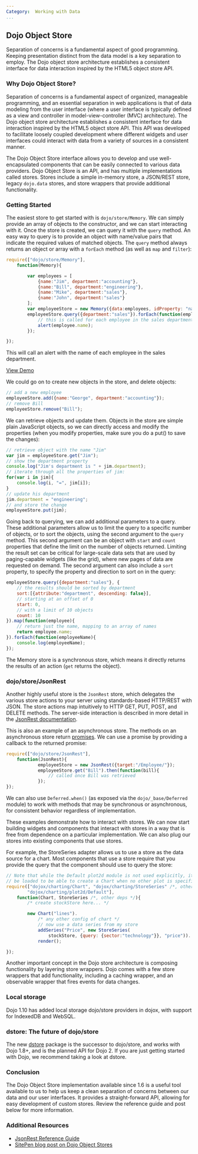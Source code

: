 ```yaml
---
Category:  Working with Data
...
```


## Dojo Object Store

Separation of concerns is a fundamental aspect of good programming. Keeping presentation distinct from the data model is a key separation to employ. The Dojo object store architecture establishes a consistent interface for data interaction inspired by the HTML5 object store API.

### Why Dojo Object Store?

Separation of concerns is a fundamental aspect of organized, manageable programming, and an essential separation in web applications is that of data modeling from the user interface (where a user interface is typically defined as a view and controller in model-view-controller (MVC) architecture). The Dojo object store architecture establishes a consistent interface for data interaction inspired by the HTML5 object store API. This API was developed to facilitate loosely coupled development where different widgets and user interfaces could interact with data from a variety of sources in a consistent manner.

The Dojo Object Store interface allows you to develop and use well-encapsulated components that can be easily connected to various data providers. Dojo Object Store is an API, and has multiple implementations called stores. Stores include a simple in-memory store, a JSON/REST store, legacy `dojo.data` stores, and store wrappers that provide additional functionality.

### Getting Started

The easiest store to get started with is `dojo/store/Memory`. We can simply provide an array of objects to the constructor, and we can start interacting with it. Once the store is created, we can query it with the `query` method. An easy way to query is to provide an object with name/value pairs that indicate the required values of matched objects. The `query` method always returns an object or array with a `forEach` method (as well as `map` and `filter`):

```js
require(["dojo/store/Memory"],
	function(Memory){

		var employees = [
			{name:"Jim", department:"accounting"},
			{name:"Bill", department:"engineering"},
			{name:"Mike", department:"sales"},
			{name:"John", department:"sales"}
		];
		var employeeStore = new Memory({data:employees, idProperty: "name"});
		employeeStore.query({department:"sales"}).forEach(function(employee){
			// this is called for each employee in the sales department
			alert(employee.name);
		});

});
```


This will call an alert with the name of each employee in the sales department.

[View Demo](demo/demo.php)

We could go on to create new objects in the store, and delete objects:

```js
// add a new employee
employeeStore.add({name:"George", department:"accounting"});
// remove Bill
employeeStore.remove("Bill");
```


We can retrieve objects and update them. Objects in the store are simple plain JavaScript objects, so we can directly access and modify the properties (when you modify properties, make sure you do a put() to save the changes):

```js
// retrieve object with the name "Jim"
var jim = employeeStore.get("Jim");
// show the department property
console.log("Jim's department is " + jim.department);
// iterate through all the properties of jim:
for(var i in jim){
	console.log(i, "=", jim[i]);
}
// update his department
jim.department = "engineering";
// and store the change
employeeStore.put(jim);
```


Going back to querying, we can add additional parameters to a query. These additional parameters allow us to limit the query to a specific number of objects, or to sort the objects, using the second argument to the `query` method. This second argument can be an object with `start` and `count` properties that define the limit on the number of objects returned. Limiting the result set can be critical for large-scale data sets that are used by paging-capable widgets (like the grid), where new pages of data are requested on demand. The second argument can also include a `sort` property, to specify the property and direction to sort on in the query:

```js
employeeStore.query({department:"sales"}, {
	// the results should be sorted by department
	sort:[{attribute:"department", descending: false}],
	// starting at an offset of 0
	start: 0,
	// with a limit of 10 objects
	count: 10
}).map(function(employee){
	// return just the name, mapping to an array of names
	return employee.name;
}).forEach(function(employeeName){
	console.log(employeeName);
});
```


The Memory store is a synchronous store, which means it directly returns the results of an action (`get` returns the object).

### dojo/store/JsonRest

Another highly useful store is the `JsonRest` store, which delegates the various store actions to your server using standards-based HTTP/REST with JSON. The store actions map intuitively to HTTP GET, PUT, POST, and DELETE methods. The server-side interaction is described in more detail in the [JsonRest documentation](/reference-guide/1.10/dojo/store/JsonRest.html).

This is also an example of an asynchronous store. The methods on an asynchronous store return [promises](../promises/). We can use a promise by providing a callback to the returned promise:

```js
require(["dojo/store/JsonRest"],
	function(JsonRest){
            employeeStore = new JsonRest({target:"/Employee/"});
            employeeStore.get("Bill").then(function(bill){
				// called once Bill was retrieved
            });
});
```


We can also use `Deferred.when()` (as exposed via the `dojo/_base/Deferred` module) to work with methods that may be synchronous or asynchronous, for consistent behavior regardless of implementation.

These examples demonstrate how to interact with stores. We can now start building widgets and components that interact with stores in a way that is free from dependence on a particular implementation. We can also plug our stores into existing components that use stores.

For example, the StoreSeries adapter allows us to use a store as the data source for a chart. Most components that use a store require that you provide the query that the component should use to query the store:

```js
// Note that while the Default plot2d module is not used explicitly, it needs to
// be loaded to be able to create a Chart when no other plot is specified.
require(["dojox/charting/Chart", "dojox/charting/StoreSeries" /*, other deps */,
		"dojox/charting/plot2d/Default"],
	function(Chart, StoreSeries /*, other deps */){
		/* create stockStore here... */

		new Chart("lines").
			/* any other config of chart */
			// now use a data series from my store
			addSeries("Price", new StoreSeries(
				stockStore, {query: {sector:"technology"}}, "price")).
			render();

});
```


Another important concept in the Dojo store architecture is composing functionality by layering store wrappers. Dojo comes with a few store wrappers that add functionality, including a caching wrapper, and an observable wrapper that fires events for data changes.

### Local storage

Dojo 1.10 has added local storage dojo/store providers in dojox, with support for IndexedDB and WebSQL.

### dstore: The future of dojo/store

The new [dstore](https://github.com/sitepen/dstore) package is the successor to dojo/store, and works with Dojo 1.8+, and is the planned API for Dojo 2. If you are just getting started with Dojo, we recommend taking a look at dstore.

### Conclusion

The Dojo Object Store implementation available since 1.6 is a useful tool available to us to help us keep a clean separation of concerns between our data and our user interfaces. It provides a straight-forward API, allowing for easy development of custom stores. Review the reference guide and post below for more information.

### Additional Resources

*   [JsonRest Reference Guide](/reference-guide/1.10/dojo/store/JsonRest.html)
*   [SitePen blog post on Dojo Object Stores](https://www.sitepen.com/blog/2011/02/15/dojo-object-stores/)